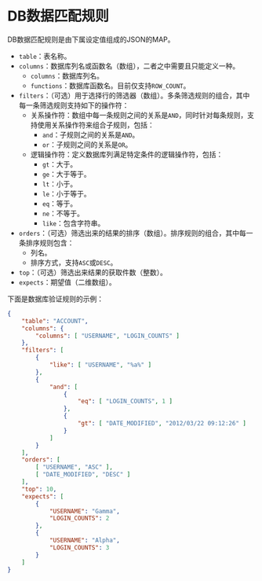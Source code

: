 DB数据匹配规则
===

DB数据匹配规则是由下属设定值组成的JSON的MAP。

* `table`：表名称。
* `columns`：数据库列名或函数名（数组），二者之中需要且只能定义一种。
  * `columns`：数据库列名。
  * `functions`：数据库函数名。目前仅支持`ROW_COUNT`。
* `filters`：（可选）用于选择行的筛选器（数组）。多条筛选规则的组合，其中每一条筛选规则支持如下的操作符：
  * 关系操作符：数组中每一条规则之间的关系是`AND`，同时针对每条规则，支持使用关系操作符来组合子规则，包括：
    * `and`：子规则之间的关系是`AND`。
    * `or`：子规则之间的关系是`OR`。
  * 逻辑操作符：定义数据库列满足特定条件的逻辑操作符，包括：
    * `gt`：大于。
    * `ge`：大于等于。
    * `lt`：小于。
    * `le`：小于等于。
    * `eq`：等于。
    * `ne`：不等于。
    * `like`：包含字符串。
* `orders`：（可选）筛选出来的结果的排序（数组）。排序规则的组合，其中每一条排序规则包含：
  * 列名。
  * 排序方式，支持`ASC`或`DESC`。
* `top`：（可选）筛选出来结果的获取件数（整数）。
* `expects`：期望值（二维数组）。

下面是数据库验证规则的示例：
```json
{
    "table": "ACCOUNT",
    "columns": {
        "columns": [ "USERNAME", "LOGIN_COUNTS" ]
    },
    "filters": [
        {
            "like": [ "USERNAME", "%a%" ]
        },
        {
            "and": [
                {
                    "eq": [ "LOGIN_COUNTS", 1 ]
                },
                {
                    "gt": [ "DATE_MODIFIED", "2012/03/22 09:12:26" ]
                }
            ]
        }
    ],
    "orders": [
        [ "USERNAME", "ASC" ],
        [ "DATE_MODIFIED", "DESC" ]
    ],
    "top": 10,
    "expects": [
        {
            "USERNAME": "Gamma",
            "LOGIN_COUNTS": 2
        },
        {
            "USERNAME": "Alpha",
            "LOGIN_COUNTS": 3
        }
    ]
}
```
